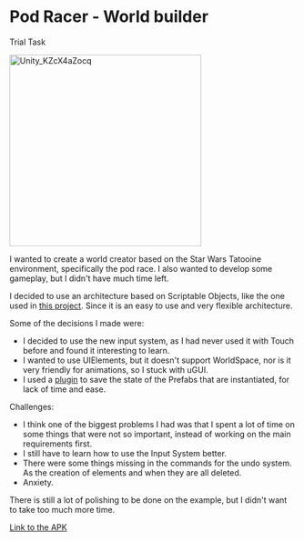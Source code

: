 # Pod Racer - World builder
Trial Task

<img width="337" alt="Unity_KZcX4aZocq" src="https://user-images.githubusercontent.com/3436237/189285942-65f5210c-8ca1-4eda-a0b6-6838397dc920.png">

I wanted to create a world creator based on the Star Wars Tatooine environment, specifically the pod race.
I also wanted to develop some gameplay, but I didn't have much time left.

I decided to use an architecture based on Scriptable Objects, like the one used in [this project](https://www.youtube.com/watch?v=WLDgtRNK2VE). Since it is an easy to use and very flexible architecture.

Some of the decisions I made were:
* I decided to use the new input system, as I had never used it with Touch before and found it interesting to learn. 
* I wanted to use UIElements, but it doesn't support WorldSpace, nor is it very friendly for animations, so I stuck with uGUI.
* I used a [plugin](https://assetstore.unity.com/packages/tools/utilities/easy-save-the-complete-save-data-serialization-system-768) to save the state of the Prefabs that are instantiated, for lack of time and ease.

Challenges:
* I think one of the biggest problems I had was that I spent a lot of time on some things that were not so important, instead of working on the main requirements first.
* I still have to learn how to use the Input System better.
* There were some things missing in the commands for the undo system. As the creation of elements and when they are all deleted.
* Anxiety.

There is still a lot of polishing to be done on the example, but I didn't want to take too much more time.

[Link to the APK](https://drive.google.com/file/d/1mUl9axuZxylW9r8Ok7nsivWlyYoCuT4e/view?usp=sharing)

